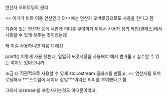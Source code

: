 연산자 오버로딩의 원리



<< 이거가 비트 이동 연산인데 C++에선 연산자 오버로딩으로도 사용을 한다고 함

기존에 있는 연산자 등에 새롭게 의미를 부여하기 위해서 사용자 정의 타입(클래스)에서 사용할 수 있게 해주는 것이라는데



왜 이걸 사용하냐면 처음 C 에선

printf() 이렇게 사용 했는데, 일일히 포맷지정을 사용해야 해서 번거롭고 실수할 수 있는 여지도 있다보니까

조금 더 직관적으로 사용할 수 있게 std::ostream 클래스를 만들고, << 연산자를 오버로딩해서 **"스트림에 데이터 삽입"**이라는 의미를 부여했다고 함



그래서 iostream을 포함시키는것도 이때문이라고.


